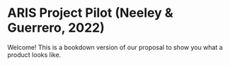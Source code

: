 # ARIS Project Pilot (Neeley & Guerrero, 2022)

Welcome! This is a bookdown version of our proposal to show you what a product looks like. 
